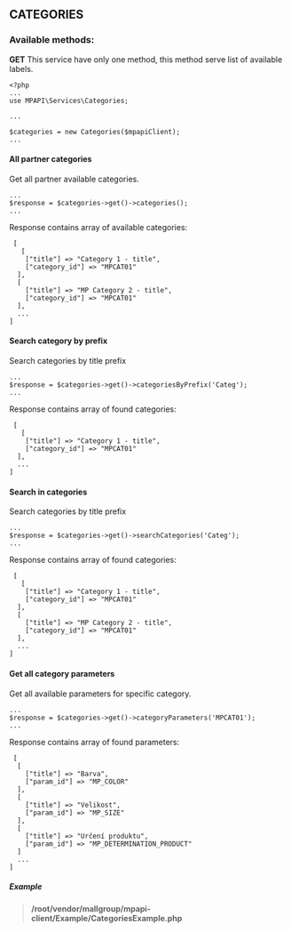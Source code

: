## CATEGORIES

### Available methods:
**GET**
This service have only one method, this method serve list of available labels.
```
<?php 
...
use MPAPI\Services\Categories;

...

$categories = new Categories($mpapiClient);
...
``` 

#### All partner categories
Get all partner available categories.
```
...
$response = $categories->get()->categories(); 
... 
```

Response contains array of available categories:
```
 [
   [
    ["title"] => "Category 1 - title",
    ["category_id"] => "MPCAT01"
  ],
  [
    ["title"] => "MP Category 2 - title",
    ["category_id"] => "MPCAT01"
  ],
  ...
]

```

#### Search category by prefix
Search categories by title prefix
```
...
$response = $categories->get()->categoriesByPrefix('Categ'); 
... 
```

Response contains array of found categories:
```
 [
   [
    ["title"] => "Category 1 - title",
    ["category_id"] => "MPCAT01"
  ],
  ...
]

```

#### Search in categories
Search categories by title prefix
```
...
$response = $categories->get()->searchCategories('Categ'); 
... 
```

Response contains array of found categories:
```
 [
   [
    ["title"] => "Category 1 - title",
    ["category_id"] => "MPCAT01"
  ],
  [
    ["title"] => "MP Category 2 - title",
    ["category_id"] => "MPCAT01"
  ],
  ...
]

```

#### Get all category parameters
Get all available parameters for specific category.
```
...
$response = $categories->get()->categoryParameters('MPCAT01'); 
... 
```

Response contains array of found parameters:
```
 [
  [
    ["title"] => "Barva",
    ["param_id"] => "MP_COLOR"
  ],
  [
    ["title"] => "Velikost",
    ["param_id"] => "MP_SIZE"
  ],
  [
    ["title"] => "Určení produktu",
    ["param_id"] => "MP_DETERMINATION_PRODUCT"
  ]
  ...
]

```

##### Example
> **/root/vendor/mallgroup/mpapi-client/Example/CategoriesExample.php**